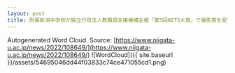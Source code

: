 ```yaml
---
layout: post
title: 附属新潟中学校が独立行政法人教職員支援機構主催「第5回NITS大賞」で優秀賞を受賞しました
---
```

Autogenerated Word Cloud.
Source\: [https://www.niigata-u.ac.jp/news/2022/108649/](https://www.niigata-u.ac.jp/news/2022/108649/)
![WordCloud]({{ site.baseurl }}/assets/54695046dd44f03833c74ce471055cd1.png)